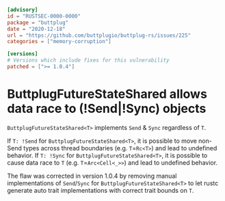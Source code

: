 ```toml
[advisory]
id = "RUSTSEC-0000-0000"
package = "buttplug"
date = "2020-12-18"
url = "https://github.com/buttplugio/buttplug-rs/issues/225"
categories = ["memory-corruption"]

[versions]
# Versions which include fixes for this vulnerability
patched = [">= 1.0.4"]
```

# ButtplugFutureStateShared allows data race to (!Send|!Sync) objects

`ButtplugFutureStateShared<T>` implements `Send` & `Sync` regardless of `T`.

If `T: !Send` for `ButtplugFutureStateShared<T>`, it is possible to move non-Send types across thread boundaries (e.g. `T`=`Rc<T>`) and lead to undefined behavior.
If `T: !Sync` for `ButtplugFutureStateShared<T>`, it is possible to cause data race to `T` (e.g. `T`=`Arc<Cell<_>>`) and lead to undefined behavior.

The flaw was corrected in version 1.0.4 by removing manual implementations of `Send`/`Sync` for `ButtplugFutureStateShared<T>` to let rustc generate auto trait implementations with correct trait bounds on `T`.
